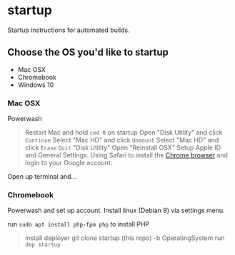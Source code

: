 # startup
Startup instructions for automated builds.

## Choose the OS you'd like to startup
- Mac OSX
- Chromebook
- Windows 10

### Mac OSX
Powerwash
> Restart Mac and hold `cmd R` on startup
> Open "Disk Utility" and click `Continue`
> Select "Mac HD" and click `Unmount`
> Select "Mac HD" and click `Erase`
> `Quit` "Disk Utility"
> Open "Reinstall OSX"
Setup Apple ID and General Settings.
Using Safari to install the [Chrome browser](https://www.google.com/chrome/?brand=CHBD&gclid=Cj0KCQjwx7zzBRCcARIsABPRscOuxMr9jQqqJWGJqygimF_Zao-asFA1ydCZrZy4-FRW_ZmzaVwvV90aAh6cEALw_wcB&gclsrc=aw.ds) and login to your Google account.

Open up terminal and...


### Chromebook
Powerwash and set up account.
Install linux (Debian 9) via settings menu.

run `sudo apt install php-fpm php` to install PHP

> install deployer
> git clone startup (this repo) -b OperatingSystem
> run `dep startup`
